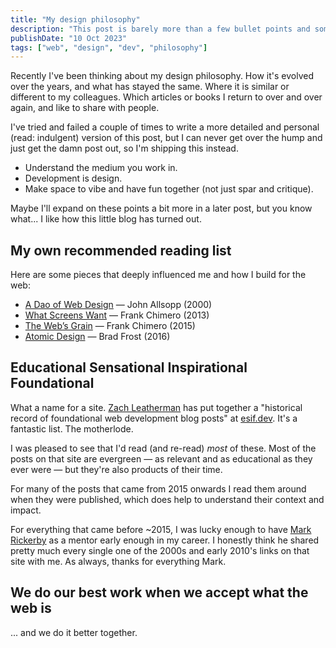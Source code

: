 ```yaml
---
title: "My design philosophy"
description: "This post is barely more than a few bullet points and some links. Maybe that is fitting."
publishDate: "10 Oct 2023"
tags: ["web", "design", "dev", "philosophy"]
---
```


Recently I've been thinking about my design philosophy. How it's evolved over the years, and what has stayed the same. Where it is similar or different to my colleagues. Which articles or books I return to over and over again, and like to share with people.

I've tried and failed a couple of times to write a more detailed and personal (read: indulgent) version of this post, but I can never get over the hump and just get the damn post out, so I'm shipping this instead.

- Understand the medium you work in.
- Development is design.
- Make space to vibe and have fun together (not just spar and critique).

Maybe I'll expand on these points a bit more in a later post, but you know what... I like how this little blog has turned out.

## My own recommended reading list

Here are some pieces that deeply influenced me and how I build for the web:

- [A Dao of Web Design](https://alistapart.com/article/dao/) — John Allsopp (2000)
- [What Screens Want](https://frankchimero.com/blog/2013/what-screens-want/) — Frank Chimero (2013)
- [The Web’s Grain](https://frankchimero.com/blog/2015/the-webs-grain/) — Frank Chimero (2015)
- [Atomic Design](https://atomicdesign.bradfrost.com) — Brad Frost (2016)

## Educational Sensational Inspirational Foundational

What a name for a site. [Zach Leatherman](https://www.zachleat.com/web/esif/) has put together a "historical record of foundational web development blog posts" at [esif.dev](https://esif.dev). It's a fantastic list. The motherlode.

I was pleased to see that I'd read (and re-read) _most_ of these. Most of the posts on that site are evergreen — as relevant and as educational as they ever were — but they're also products of their time.

For many of the posts that came from 2015 onwards I read them around when they were published, which does help to understand their context and impact.

For everything that came before ~2015, I was lucky enough to have [Mark Rickerby](https://maetl.net) as a mentor early enough in my career. I honestly think he shared pretty much every single one of the 2000s and early 2010's links on that site with me. As always, thanks for everything Mark.

## We do our best work when we accept what the web is

... and we do it better together.
